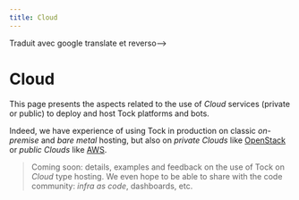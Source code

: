 ```yaml
---
title: Cloud
---
```

<!-->Traduit avec google translate et reverso-->
# Cloud

This page presents the aspects related to the use of _Cloud_ services (private or public) to deploy
and host Tock platforms and bots.

Indeed, we have experience of using Tock in production on classic _on-premise_ and _bare metal_ hosting, but also on _private Clouds_ like [OpenStack](https://www.openstack.org/) or _public Clouds_
like [AWS](https://aws.amazon.com/).

> Coming soon: details, examples and feedback on the use of Tock on _Cloud_ type hosting. We even hope to be able to share with the code community: _infra as code_, dashboards, etc.
